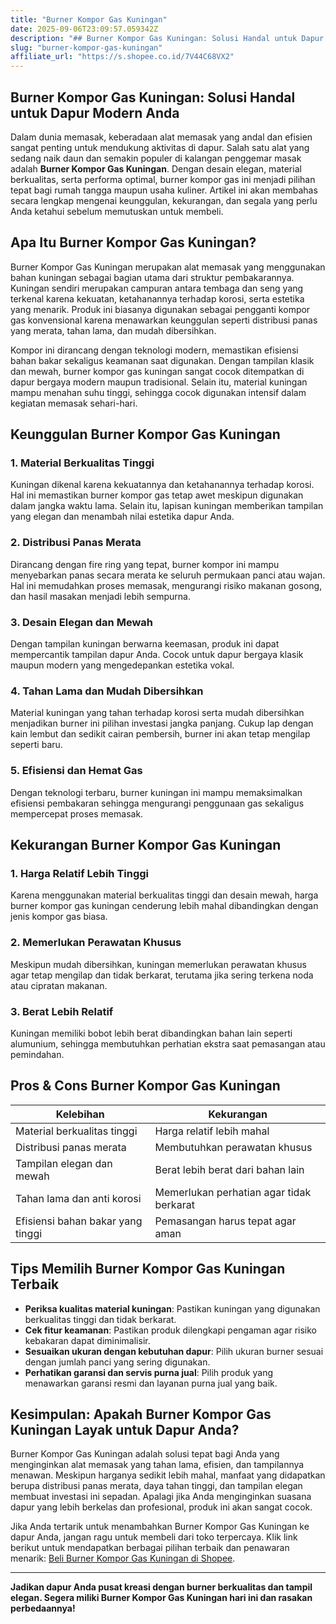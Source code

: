 ```yaml
---
title: "Burner Kompor Gas Kuningan"
date: 2025-09-06T23:09:57.059342Z
description: "## Burner Kompor Gas Kuningan: Solusi Handal untuk Dapur Modern Anda..."
slug: "burner-kompor-gas-kuningan"
affiliate_url: "https://s.shopee.co.id/7V44C68VX2"
---
```

## Burner Kompor Gas Kuningan: Solusi Handal untuk Dapur Modern Anda

Dalam dunia memasak, keberadaan alat memasak yang andal dan efisien sangat penting untuk mendukung aktivitas di dapur. Salah satu alat yang sedang naik daun dan semakin populer di kalangan penggemar masak adalah **Burner Kompor Gas Kuningan**. Dengan desain elegan, material berkualitas, serta performa optimal, burner kompor gas ini menjadi pilihan tepat bagi rumah tangga maupun usaha kuliner. Artikel ini akan membahas secara lengkap mengenai keunggulan, kekurangan, dan segala yang perlu Anda ketahui sebelum memutuskan untuk membeli.

## Apa Itu Burner Kompor Gas Kuningan?

Burner Kompor Gas Kuningan merupakan alat memasak yang menggunakan bahan kuningan sebagai bagian utama dari struktur pembakarannya. Kuningan sendiri merupakan campuran antara tembaga dan seng yang terkenal karena kekuatan, ketahanannya terhadap korosi, serta estetika yang menarik. Produk ini biasanya digunakan sebagai pengganti kompor gas konvensional karena menawarkan keunggulan seperti distribusi panas yang merata, tahan lama, dan mudah dibersihkan.

Kompor ini dirancang dengan teknologi modern, memastikan efisiensi bahan bakar sekaligus keamanan saat digunakan. Dengan tampilan klasik dan mewah, burner kompor gas kuningan sangat cocok ditempatkan di dapur bergaya modern maupun tradisional. Selain itu, material kuningan mampu menahan suhu tinggi, sehingga cocok digunakan intensif dalam kegiatan memasak sehari-hari.

## Keunggulan Burner Kompor Gas Kuningan

### 1. Material Berkualitas Tinggi

Kuningan dikenal karena kekuatannya dan ketahanannya terhadap korosi. Hal ini memastikan burner kompor gas tetap awet meskipun digunakan dalam jangka waktu lama. Selain itu, lapisan kuningan memberikan tampilan yang elegan dan menambah nilai estetika dapur Anda.

### 2. Distribusi Panas Merata

Dirancang dengan fire ring yang tepat, burner kompor ini mampu menyebarkan panas secara merata ke seluruh permukaan panci atau wajan. Hal ini memudahkan proses memasak, mengurangi risiko makanan gosong, dan hasil masakan menjadi lebih sempurna.

### 3. Desain Elegan dan Mewah

Dengan tampilan kuningan berwarna keemasan, produk ini dapat mempercantik tampilan dapur Anda. Cocok untuk dapur bergaya klasik maupun modern yang mengedepankan estetika vokal.

### 4. Tahan Lama dan Mudah Dibersihkan

Material kuningan yang tahan terhadap korosi serta mudah dibersihkan menjadikan burner ini pilihan investasi jangka panjang. Cukup lap dengan kain lembut dan sedikit cairan pembersih, burner ini akan tetap mengilap seperti baru.

### 5. Efisiensi dan Hemat Gas

Dengan teknologi terbaru, burner kuningan ini mampu memaksimalkan efisiensi pembakaran sehingga mengurangi penggunaan gas sekaligus mempercepat proses memasak.

## Kekurangan Burner Kompor Gas Kuningan

### 1. Harga Relatif Lebih Tinggi

Karena menggunakan material berkualitas tinggi dan desain mewah, harga burner kompor gas kuningan cenderung lebih mahal dibandingkan dengan jenis kompor gas biasa.

### 2. Memerlukan Perawatan Khusus

Meskipun mudah dibersihkan, kuningan memerlukan perawatan khusus agar tetap mengilap dan tidak berkarat, terutama jika sering terkena noda atau cipratan makanan.

### 3. Berat Lebih Relatif

Kuningan memiliki bobot lebih berat dibandingkan bahan lain seperti alumunium, sehingga membutuhkan perhatian ekstra saat pemasangan atau pemindahan.

## Pros & Cons Burner Kompor Gas Kuningan

| Kelebihan                                   | Kekurangan                                         |
|----------------------------------------------|---------------------------------------------------|
| Material berkualitas tinggi                | Harga relatif lebih mahal                        |
| Distribusi panas merata                     | Membutuhkan perawatan khusus                     |
| Tampilan elegan dan mewah                    | Berat lebih berat dari bahan lain               |
| Tahan lama dan anti korosi                  | Memerlukan perhatian agar tidak berkarat       |
| Efisiensi bahan bakar yang tinggi          | Pemasangan harus tepat agar aman              |

## Tips Memilih Burner Kompor Gas Kuningan Terbaik

- **Periksa kualitas material kuningan**: Pastikan kuningan yang digunakan berkualitas tinggi dan tidak berkarat.
- **Cek fitur keamanan**: Pastikan produk dilengkapi pengaman agar risiko kebakaran dapat diminimalisir.
- **Sesuaikan ukuran dengan kebutuhan dapur**: Pilih ukuran burner sesuai dengan jumlah panci yang sering digunakan.
- **Perhatikan garansi dan servis purna jual**: Pilih produk yang menawarkan garansi resmi dan layanan purna jual yang baik.

## Kesimpulan: Apakah Burner Kompor Gas Kuningan Layak untuk Dapur Anda?

Burner Kompor Gas Kuningan adalah solusi tepat bagi Anda yang menginginkan alat memasak yang tahan lama, efisien, dan tampilannya menawan. Meskipun harganya sedikit lebih mahal, manfaat yang didapatkan berupa distribusi panas merata, daya tahan tinggi, dan tampilan elegan membuat investasi ini sepadan. Apalagi jika Anda menginginkan suasana dapur yang lebih berkelas dan profesional, produk ini akan sangat cocok.

Jika Anda tertarik untuk menambahkan Burner Kompor Gas Kuningan ke dapur Anda, jangan ragu untuk membeli dari toko terpercaya. Klik link berikut untuk mendapatkan berbagai pilihan terbaik dan penawaran menarik: [Beli Burner Kompor Gas Kuningan di Shopee](https://s.shopee.co.id/7V44C68VX2).

---

**Jadikan dapur Anda pusat kreasi dengan burner berkualitas dan tampil elegan. Segera miliki Burner Kompor Gas Kuningan hari ini dan rasakan perbedaannya!**